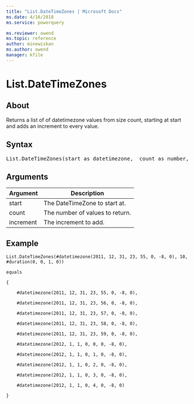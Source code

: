 ```yaml
---
title: "List.DateTimeZones | Microsoft Docs"
ms.date: 4/16/2018
ms.service: powerquery

ms.reviewer: owend
ms.topic: reference
author: minewiskan
ms.author: owend
manager: kfile
---
```

# List.DateTimeZones

  
## About  
Returns a list of of datetimezone values from size count, starting at start and adds an increment to every value.  
  
## Syntax

<pre>
List.DateTimeZones(start as datetimezone,  count as number, increment as duration) as { datetime }  
</pre>
  
## Arguments  
  
|Argument|Description|  
|------------|---------------|  
|start|The DateTimeZone to start at.|  
|count|The number of values to return.|  
|increment|The increment to add.|  
  
## Example  
  
```powerquery-m
List.DateTimeZones(#datetimezone(2011, 12, 31, 23, 55, 0, -8, 0), 10, #duration(0, 0, 1, 0))  
  
equals  
  
{  
  
    #datetimezone(2011, 12, 31, 23, 55, 0, -8, 0),  
  
    #datetimezone(2011, 12, 31, 23, 56, 0, -8, 0),  
  
    #datetimezone(2011, 12, 31, 23, 57, 0, -8, 0),  
  
    #datetimezone(2011, 12, 31, 23, 58, 0, -8, 0),  
  
    #datetimezone(2011, 12, 31, 23, 59, 0, -8, 0),  
  
    #datetimezone(2012, 1, 1, 0, 0, 0, -8, 0),  
  
    #datetimezone(2012, 1, 1, 0, 1, 0, -8, 0),  
  
    #datetimezone(2012, 1, 1, 0, 2, 0, -8, 0),  
  
    #datetimezone(2012, 1, 1, 0, 3, 0, -8, 0),  
  
    #datetimezone(2012, 1, 1, 0, 4, 0, -8, 0)  
  
}  
```  
